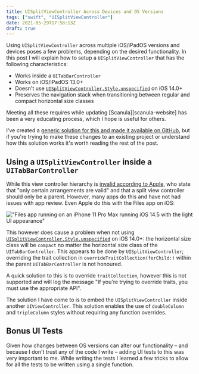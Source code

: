 ```yaml
---
title: UISplitViewController Across Devices and OS Versions
tags: ["swift", "UISplitViewController"]
date: 2021-05-29T17:58:13Z
draft: true
---
```


Using `UISplitViewController` across multiple iOS/iPadOS versions and devices poses a few problems, depending on the desired functionality. In this post I will explain how to setup a `UISplitViewController` that has the following characteristics:

- Works inside a `UITabBarController`
- Works on iOS/iPadOS 13.0+
- Doesn't use [`UISplitViewController.Style.unspecified`](https://developer.apple.com/documentation/uikit/uisplitviewcontroller/style/unspecified) on iOS 14.0+
- Preserves the navigation stack when transitioning between regular and compact horizontal size classes

Meeting all these requires while updating [Scanula][scanula-website] has been a very educating process, which I hope is useful for others.

I've created a [generic solution for this and made it available on GitHub][github-repo], but if you're trying to make these changes to an existing project or understand how this solution works it's worth reading the rest of the post.

<!-- more -->

## Using a `UISplitViewController` inside a `UITabBarController`

While this view controller hierarchy is [invalid according to Apple](https://developer.apple.com/library/archive/documentation/WindowsViews/Conceptual/ViewControllerCatalog/Chapters/CombiningViewControllers.html), who state that "only certain arrangements are valid" and that a split view controller should only be a parent. However, many apps do this and have not had issues with app review. Even Apple do this with the Files app on iOS:

!["Files app running on an iPhone 11 Pro Max running iOS 14.5 with the light UI appearance"][files-app-light]

This however does cause a problem when not using [`UISplitViewController.Style.unspecified`](https://developer.apple.com/documentation/uikit/uisplitviewcontroller/style/unspecified) on iOS 14.0+: the horizontal size class will be `compact` no matter the horizontal size class of the `UITabBarController`. This appears to be done by `UISplitViewController`; overriding the trait collection in `overrideTraitCollection(forChild:)` within the parent `UITabBarController` is not honoured.

A quick solution to this is to override `traitCollection`, however this is not supported and will log the message "If you're trying to override traits, you must use the appropriate API".

The solution I have come to is to embed the `UISplitViewController` inside another `UIViewController`. This solution enables the use of `doubleColumn` and `tripleColumn` styles without requiring any function overrides.

## Bonus UI Tests

Given how changes between OS versions can alter our functionality – and because I don't trust any of the code I write – adding UI tests to this was very important to me. While writing the tests I learned a few tricks to allow for all the tests to be written using a single function.

[scanula-webite]: /apps/scanula
[files-app-light]: /images/uisplitviewcontroller-across-devices-and-os-versions/files-app-iphone-11-pro-max-ios-14-5-light-ui.png "Files app running on an iPhone 11 Pro Max running iOS 14.5 with the light UI appearance"
[github-repo]: https://github.com/JosephDuffy/UISplitViewController-Example
